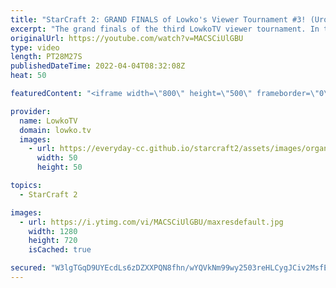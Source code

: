 ```yaml
---
title: "StarCraft 2: GRAND FINALS of Lowko's Viewer Tournament #3! (Urono vs Velharnin)"
excerpt: "The grand finals of the third LowkoTV viewer tournament. In this video I cast the match between Urono and Velharnin. This event was open to Patreon supporters only, which meant that we could run best-of-3 series from the very first round, and double elimination brackets.  Lowko Viewer Tournament 1: https://youtu.be/8e8wvUOFAGc"
originalUrl: https://youtube.com/watch?v=MACSCiUlGBU
type: video
length: PT28M27S
publishedDateTime: 2022-04-04T08:32:08Z
heat: 50

featuredContent: "<iframe width=\"800\" height=\"500\" frameborder=\"0\" src=\"https://www.youtube.com/embed/MACSCiUlGBU\" allow=\"accelerometer; autoplay; encrypted-media; gyroscope; picture-in-picture\" allowfullscreen></iframe>"

provider:
  name: LowkoTV
  domain: lowko.tv
  images:
    - url: https://everyday-cc.github.io/starcraft2/assets/images/organizations/lowko.tv-50x50.jpg
      width: 50
      height: 50

topics:
  - StarCraft 2

images:
  - url: https://i.ytimg.com/vi/MACSCiUlGBU/maxresdefault.jpg
    width: 1280
    height: 720
    isCached: true

secured: "W3lgTGqD9UYEcdLs6zDZXXPQN8fhn/wYQVkNm99wy2503reHLCygJCiv2MsfEBiAk3fxdyv7jj6Pri2vfYdyuDHN/ugnkHcXonMfpVclUaQiJNbzwOMt+IS8EGDh/6C0sm+8BiW6EnhpCDozNEdn5wony6hYK63dhwrpdyGxICT8kfAKIJiRIYTQOw8DuYMVYEMkHVPCDL43+uFBgb5Uh8D0idB4R1YaCcPYZ4d4kZ0FeXJj9KhNfL6wRxOoTTC56CqIIcuktMipPGwpHIfMhqye2ssohQd/mAA/5EnysKvwcMusOG77TZx2nWfKNYmAn0UkKU+sTUZxqTplTJFvEUzJeKZ8jtu6RNAVT9NLlt7LmUHK4WKc4bAvGgiFcvbwFQTL0DBX2O0VaJOtAGWPESVHnVMY0tZ3ewsT46lUG00=;6H6nAm7Os1T92ZE9o59iGA=="
---
```


